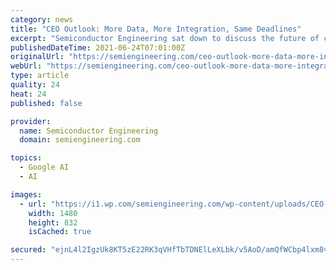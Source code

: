 ```yaml
---
category: news
title: "CEO Outlook: More Data, More Integration, Same Deadlines"
excerpt: "Semiconductor Engineering sat down to discuss the future of chip design and EDA tools with Lip-Bu Tan, CEO of Cadence; Simon Segars, CEO of Arm; Joseph Sawicki, executive vice president of Siemens IC EDA;"
publishedDateTime: 2021-06-24T07:01:00Z
originalUrl: "https://semiengineering.com/ceo-outlook-more-data-more-integration-same-deadlines/"
webUrl: "https://semiengineering.com/ceo-outlook-more-data-more-integration-same-deadlines/"
type: article
quality: 24
heat: 24
published: false

provider:
  name: Semiconductor Engineering
  domain: semiengineering.com

topics:
  - Google AI
  - AI

images:
  - url: "https://i1.wp.com/semiengineering.com/wp-content/uploads/CEO-outlook.png?fit=1480%2C832&#038;ssl=1"
    width: 1480
    height: 832
    isCached: true

secured: "ejnL4l2IgzUk8KT5zE22RK3qVHfTbTDNElLeXLbk/v5AoD/amQfWCbp4lxm8vDBnGcCjCmE5EI7rW2APneVk8D1Vjp4n7VMgsolDuUTwh2LGXhFX3sIZDYCp2XgipCSDYu/tR+OQTX7xLJEcFeNf/KeHgX47kAqSrIHxVMCMNgrknWDtLz3CRG+D46IrTYyXSPrBngiS2u1JRyVnS3W6d0dpZYWDQTBZtOKO836tbM4wotMeN5f1dgZKUFNyd2VS6iDUJSaqXpdBSgpTuQKYrj0YFhl50pilmmNuEE8QZopjpfn/VgY7Tbi8sXQtG51PUr+1FtGKdnIEq4u6KqexaShRTBYzvZ2KUyzXeqjLXGQ=;u7TiKJL06Mkqk5aoNAHWgg=="
---
```


